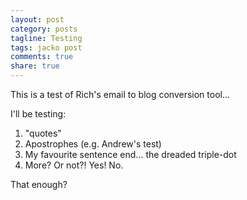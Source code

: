 ```yaml
---
layout: post
category: posts
tagline: Testing
tags: jacko post
comments: true
share: true
---
```

This is a test of Rich's email to blog conversion tool...

I'll be testing:

1. "quotes"
2. Apostrophes (e.g. Andrew's test)
3. My favourite sentence end... the dreaded triple-dot 
4. More? Or not?! Yes! No.

 That enough?
